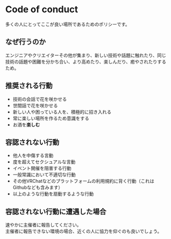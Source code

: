 # Code of conduct

多くの人にとってここが良い場所であるためのポリシーです。

## なぜ行うのか

エンジニアやクリエイターその他が集まり、新しい技術や話題に触れたり、同じ技術の話題や困難を分かち合い、より高めたり、楽しんだり、癒やされたりするため。

## 推奨される行動

- 技術の会話で花を咲かせる
- 世間話で花を咲かせる
- 新しい人や困っている人を、積極的に招き入れる
- 常に楽しい場所を作るため意識をする
- お酒を**楽しむ**

## 容認されない行動

- 他人を中傷する言動
- 度を超えてセクシュアルな言動
- イベント開催を阻害する行動
- 一般常識において不適切な行動
- その他VRChatなどのプラットフォームの利用規約に背く行動（これはGithubなども含みます）
- 以上のような行動を扇動するような行動

## 容認されない行動に遭遇した場合

速やかに主催者に報告してください。      
主催者に報告できない環境の場合、近くの人に協力を仰ぐのも良いでしょう。